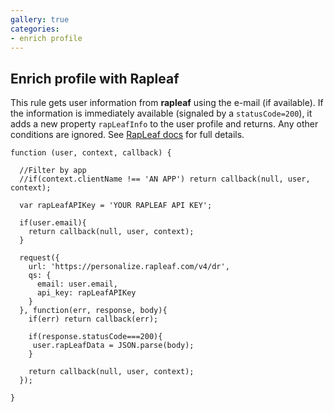 ```yaml
---
gallery: true
categories:
- enrich profile
---
```

## Enrich profile with Rapleaf

This rule gets user information from __rapleaf__ using the e-mail (if available). If the information is immediately available (signaled by a `statusCode=200`), it adds a new property `rapLeafInfo` to the user profile and returns. Any other conditions are ignored. See [RapLeaf docs](http://www.rapleaf.com/developers/personalization-api/) for full details.

```
function (user, context, callback) {

  //Filter by app
  //if(context.clientName !== 'AN APP') return callback(null, user, context);

  var rapLeafAPIKey = 'YOUR RAPLEAF API KEY';

  if(user.email){
    return callback(null, user, context);
  }

  request({
    url: 'https://personalize.rapleaf.com/v4/dr',
    qs: {
      email: user.email,
      api_key: rapLeafAPIKey
    }
  }, function(err, response, body){
    if(err) return callback(err);

    if(response.statusCode===200){
     user.rapLeafData = JSON.parse(body);
    }

    return callback(null, user, context);
  });

}
```
